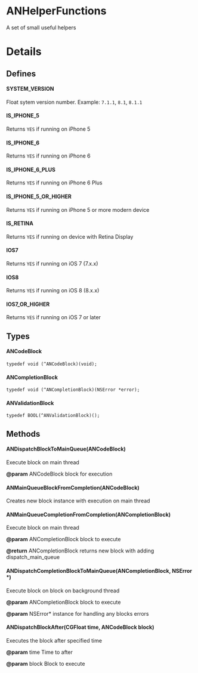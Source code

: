 # ANHelperFunctions

A set of small useful helpers

# Details

## Defines

#### SYSTEM_VERSION
Float sytem version number. Example: `7.1.1`, `8.1`, `8.1.1`

#### IS_IPHONE_5
Returns `YES` if running on iPhone 5

#### IS_IPHONE_6
Returns `YES` if running on iPhone 6

#### IS_IPHONE_6_PLUS
Returns `YES` if running on iPhone 6 Plus

#### IS_IPHONE_5_OR_HIGHER
Returns `YES` if running on iPhone 5 or more modern device

#### IS_RETINA
Returns `YES` if running on device with Retina Display

#### IOS7
Returns `YES` if running on iOS 7 (7.x.x)

#### IOS8
Returns `YES` if running on iOS 8 (8.x.x)

#### IOS7_OR_HIGHER
Returns `YES` if running on iOS 7 or later

## Types

#### ANCodeBlock
`typedef void (^ANCodeBlock)(void);`

#### ANCompletionBlock
`typedef void (^ANCompletionBlock)(NSError *error);`

#### ANValidationBlock
`typedef BOOL(^ANValidationBlock)();`

## Methods

#### ANDispatchBlockToMainQueue(ANCodeBlock)

Execute block on main thread

**@param** ANCodeBlock block for execution
  
#### ANMainQueueBlockFromCompletion(ANCodeBlock)

Creates new block instance with execution on main thread

#### ANMainQueueCompletionFromCompletion(ANCompletionBlock)

Execute block on main thread

**@param** ANCompletionBlock block to execute

**@return** ANCompletionBlock returns new block with adding dispatch_main_queue

#### ANDispatchCompletionBlockToMainQueue(ANCompletionBlock, NSError *)

Execute block on block on background thread

**@param** ANCompletionBlock block to execute

**@param** NSError*          instance for handling any blocks errors

#### ANDispatchBlockAfter(CGFloat time, ANCodeBlock block)

Executes the block after specified time

**@param** time Time to after

**@param** block Block to execute
